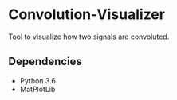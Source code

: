 # Convolution-Visualizer
Tool to visualize how two signals are convoluted.

## Dependencies
- Python 3.6
- MatPlotLib
